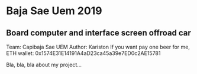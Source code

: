 # Baja Sae Uem 2019
## Board computer and interface screen offroad car
Team: Capibaja Sae UEM
Author: Kariston
If you want pay one beer for me, ETH wallet: 0x1574E31E14191A4aD23ca45a39e7ED0c2AE15781

Bla, bla, bla about my project...
